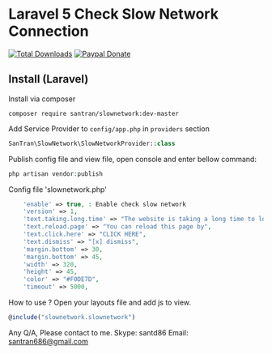 Laravel 5 Check Slow Network Connection
======================

[![Total Downloads](https://img.shields.io/packagist/dt/santran/slownetwork.svg)](https://packagist.org/packages/santran/slownetwork)
[![Paypal Donate](https://www.paypalobjects.com/en_US/i/btn/btn_donate_SM.gif)](http://paypal.me/MrSanTran)


Install (Laravel)
-----------------
Install via composer
```
composer require santran/slownetwork:dev-master
```

Add Service Provider to `config/app.php` in `providers` section
```php
SanTran\SlowNetwork\SlowNetworkProvider::class
```

Publish config file and view file, open console and enter bellow command:
```php
php artisan vendor:publish
```
Config file 'slownetwork.php'
```php
    'enable' => true, : Enable check slow network
    'version' => 1,
    'text.taking.long.time' => "The website is taking a long time to load.",
    'text.reload.page' => "You can reload this page by",
    'text.click.here' => "CLICK HERE",
    'text.dismiss' => "[x] dismiss",
    'margin.bottom' => 30,
    'margin.bottom' => 45,
    'width' => 320,
    'height' => 45,
    'color' => "#F0DE7D",
    'timeout' => 5000,
```

How to use ?
Open your layouts file and add js to view.
```javascript
@include("slownetwork.slownetwork")
```

Any Q/A, Please contact to me.
Skype: santd86
Email: santran686@gmail.com
